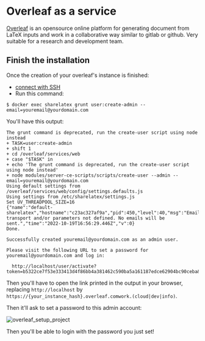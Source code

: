 # Overleaf as a service

[Overleaf](https://www.overleaf.com) is an opensource online platform for generating document from LaTeX inputs and work in a collaborative way similar to gitlab or github. Very suitable for a research and development team.

## Finish the installation

Once the creation of your overleaf's instance is finished:

* [connect with SSH](./ssh.md)
* Run this command:

```shell
$ docker exec sharelatex grunt user:create-admin --email=youremail@yourdomain.com
```

You'll have this output:

```shell
The grunt command is deprecated, run the create-user script using node instead
+ TASK=user:create-admin
+ shift 1
+ cd /overleaf/services/web
+ case "$TASK" in
+ echo 'The grunt command is deprecated, run the create-user script using node instead'
+ node modules/server-ce-scripts/scripts/create-user --admin --email=youremail@yourdomain.com
Using default settings from /overleaf/services/web/config/settings.defaults.js
Using settings from /etc/sharelatex/settings.js
Set UV_THREADPOOL_SIZE=16
{"name":"default-sharelatex","hostname":"c23ac327af9a","pid":450,"level":40,"msg":"Email transport and/or parameters not defined. No emails will be sent.","time":"2022-10-19T16:56:29.446Z","v":0}
Done.

Successfully created youremail@yourdomain.com as an admin user.

Please visit the following URL to set a password for youremail@yourdomain.com and log in:

  http://localhost/user/activate?token=b5322ce7f53e333413d4f86bb4a381462c590ba5a161187edce62904bc90ceba&user_id=63502c3dd762a601c22dc390
```

Then you'll have to open the link printed in the output in your browser, replacing `http://localhost` by `https://{your_instance_hash}.overleaf.comwork.(cloud|dev|info)`.


Then it'll ask to set a password to this admin account:

![overleaf_setup_project](../img/overleaf_setup_project.png)

Then you'll be able to login with the password you just set!
